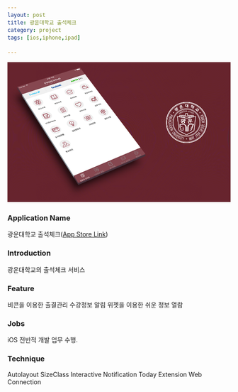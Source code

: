 ```yaml
---
layout: post
title: 광운대학교 출석체크
category: project
tags: [ios,iphone,ipad]

---
```

![광운대학교 출석체크](/images/project/gw_attendance_01.png)

### Application Name

광운대학교 출석체크([App Store Link](https://itunes.apple.com/us/app/gwang-undaehaggyo-chulseogchekeu/id983091420?mt=8))


### Introduction

광운대학교의 출석체크 서비스


### Feature

비콘을 이용한 출결관리
수강정보 알림
위젯을 이용한 쉬운 정보 열람


### Jobs

iOS 전반적 개발 업무 수행.


### Technique
Autolayout
SizeClass
Interactive Notification
Today Extension
Web Connection